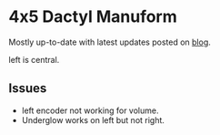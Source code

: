 # 4x5 Dactyl Manuform

Mostly up-to-date with latest updates posted on [blog](https://zmk.dev/blog).

left is central.

## Issues

-   left encoder not working for volume.
-   Underglow works on left but not right.
